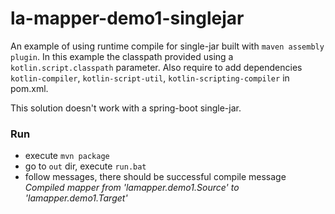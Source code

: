 # la-mapper-demo1-singlejar

An example of using runtime compile for single-jar built with `maven assembly plugin`.
In this example the classpath provided using a `kotlin.script.classpath` parameter. 
Also require to add dependencies `kotlin-compiler`, `kotlin-script-util`, `kotlin-scripting-compiler` in pom.xml.

This solution doesn't work with a spring-boot single-jar.

### Run
- execute `mvn package`
- go to `out` dir, execute `run.bat`
- follow messages, there should be successful compile message _Compiled mapper from 'lamapper.demo1.Source' to 'lamapper.demo1.Target'_
